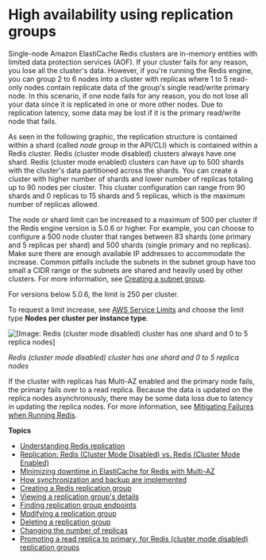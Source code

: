 # High availability using replication groups<a name="Replication"></a>

Single\-node Amazon ElastiCache Redis clusters are in\-memory entities with limited data protection services \(AOF\)\. If your cluster fails for any reason, you lose all the cluster's data\. However, if you're running the Redis engine, you can group 2 to 6 nodes into a cluster with replicas where 1 to 5 read\-only nodes contain replicate data of the group's single read/write primary node\. In this scenario, if one node fails for any reason, you do not lose all your data since it is replicated in one or more other nodes\. Due to replication latency, some data may be lost if it is the primary read/write node that fails\.

As seen in the following graphic, the replication structure is contained within a shard \(called *node group* in the API/CLI\) which is contained within a Redis cluster\. Redis \(cluster mode disabled\) clusters always have one shard\. Redis \(cluster mode enabled\) clusters can have up to 500 shards with the cluster's data partitioned across the shards\. You can create a cluster with higher number of shards and lower number of replicas totaling up to 90 nodes per cluster\. This cluster configuration can range from 90 shards and 0 replicas to 15 shards and 5 replicas, which is the maximum number of replicas allowed\. 

The node or shard limit can be increased to a maximum of 500 per cluster if the Redis engine version is 5\.0\.6 or higher\. For example, you can choose to configure a 500 node cluster that ranges between 83 shards \(one primary and 5 replicas per shard\) and 500 shards \(single primary and no replicas\)\. Make sure there are enough available IP addresses to accommodate the increase\. Common pitfalls include the subnets in the subnet group have too small a CIDR range or the subnets are shared and heavily used by other clusters\. For more information, see [Creating a subnet group](SubnetGroups.Creating.md)\.

 For versions below 5\.0\.6, the limit is 250 per cluster\.

To request a limit increase, see [AWS Service Limits](https://docs.aws.amazon.com/general/latest/gr/aws_service_limits.html) and choose the limit type **Nodes per cluster per instance type**\. 

![\[Image: Redis (cluster mode disabled) cluster has one shard and 0 to 5 replica nodes\]](http://docs.aws.amazon.com/AmazonElastiCache/latest/red-ug/images/ElastiCacheClusters-CSN-Redis-Replicas.png)

*Redis \(cluster mode disabled\) cluster has one shard and 0 to 5 replica nodes*

If the cluster with replicas has Multi\-AZ enabled and the primary node fails, the primary fails over to a read replica\. Because the data is updated on the replica nodes asynchronously, there may be some data loss due to latency in updating the replica nodes\. For more information, see [Mitigating Failures when Running Redis](FaultTolerance.md#FaultTolerance.Redis)\.

**Topics**
+ [Understanding Redis replication](Replication.Redis.Groups.md)
+ [Replication: Redis \(Cluster Mode Disabled\) vs\. Redis \(Cluster Mode Enabled\)](Replication.Redis-RedisCluster.md)
+ [Minimizing downtime in ElastiCache for Redis with Multi\-AZ](AutoFailover.md)
+ [How synchronization and backup are implemented](Replication.Redis.Versions.md)
+ [Creating a Redis replication group](Replication.CreatingRepGroup.md)
+ [Viewing a replication group's details](Replication.ViewDetails.md)
+ [Finding replication group endpoints](Replication.Endpoints.md)
+ [Modifying a replication group](Replication.Modify.md)
+ [Deleting a replication group](Replication.DeletingRepGroup.md)
+ [Changing the number of replicas](increase-decrease-replica-count.md)
+ [Promoting a read replica to primary, for Redis \(cluster mode disabled\) replication groups](Replication.PromoteReplica.md)